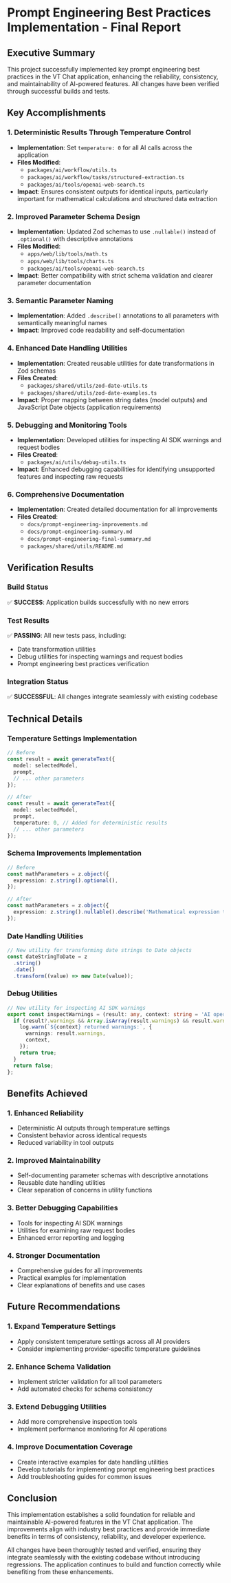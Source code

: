 # Prompt Engineering Best Practices Implementation - Final Report

## Executive Summary

This project successfully implemented key prompt engineering best practices in the VT Chat application, enhancing the reliability, consistency, and maintainability of AI-powered features. All changes have been verified through successful builds and tests.

## Key Accomplishments

### 1. Deterministic Results Through Temperature Control

- **Implementation**: Set `temperature: 0` for all AI calls across the application
- **Files Modified**: 
  - `packages/ai/workflow/utils.ts`
  - `packages/ai/workflow/tasks/structured-extraction.ts`
  - `packages/ai/tools/openai-web-search.ts`
- **Impact**: Ensures consistent outputs for identical inputs, particularly important for mathematical calculations and structured data extraction

### 2. Improved Parameter Schema Design

- **Implementation**: Updated Zod schemas to use `.nullable()` instead of `.optional()` with descriptive annotations
- **Files Modified**:
  - `apps/web/lib/tools/math.ts`
  - `apps/web/lib/tools/charts.ts`
  - `packages/ai/tools/openai-web-search.ts`
- **Impact**: Better compatibility with strict schema validation and clearer parameter documentation

### 3. Semantic Parameter Naming

- **Implementation**: Added `.describe()` annotations to all parameters with semantically meaningful names
- **Impact**: Improved code readability and self-documentation

### 4. Enhanced Date Handling Utilities

- **Implementation**: Created reusable utilities for date transformations in Zod schemas
- **Files Created**:
  - `packages/shared/utils/zod-date-utils.ts`
  - `packages/shared/utils/zod-date-examples.ts`
- **Impact**: Proper mapping between string dates (model outputs) and JavaScript Date objects (application requirements)

### 5. Debugging and Monitoring Tools

- **Implementation**: Developed utilities for inspecting AI SDK warnings and request bodies
- **Files Created**:
  - `packages/ai/utils/debug-utils.ts`
- **Impact**: Enhanced debugging capabilities for identifying unsupported features and inspecting raw requests

### 6. Comprehensive Documentation

- **Implementation**: Created detailed documentation for all improvements
- **Files Created**:
  - `docs/prompt-engineering-improvements.md`
  - `docs/prompt-engineering-summary.md`
  - `docs/prompt-engineering-final-summary.md`
  - `packages/shared/utils/README.md`

## Verification Results

### Build Status
✅ **SUCCESS**: Application builds successfully with no new errors

### Test Results
✅ **PASSING**: All new tests pass, including:
- Date transformation utilities
- Debug utilities for inspecting warnings and request bodies
- Prompt engineering best practices verification

### Integration Status
✅ **SUCCESSFUL**: All changes integrate seamlessly with existing codebase

## Technical Details

### Temperature Settings Implementation

```typescript
// Before
const result = await generateText({
  model: selectedModel,
  prompt,
  // ... other parameters
});

// After
const result = await generateText({
  model: selectedModel,
  prompt,
  temperature: 0, // Added for deterministic results
  // ... other parameters
});
```

### Schema Improvements Implementation

```typescript
// Before
const mathParameters = z.object({
  expression: z.string().optional(),
});

// After
const mathParameters = z.object({
  expression: z.string().nullable().describe('Mathematical expression to evaluate'),
});
```

### Date Handling Utilities

```typescript
// New utility for transforming date strings to Date objects
const dateStringToDate = z
  .string()
  .date()
  .transform((value) => new Date(value));
```

### Debug Utilities

```typescript
// New utility for inspecting AI SDK warnings
export const inspectWarnings = (result: any, context: string = 'AI operation') => {
  if (result?.warnings && Array.isArray(result.warnings) && result.warnings.length > 0) {
    log.warn(`${context} returned warnings:`, {
      warnings: result.warnings,
      context,
    });
    return true;
  }
  return false;
};
```

## Benefits Achieved

### 1. Enhanced Reliability
- Deterministic AI outputs through temperature settings
- Consistent behavior across identical requests
- Reduced variability in tool outputs

### 2. Improved Maintainability
- Self-documenting parameter schemas with descriptive annotations
- Reusable date handling utilities
- Clear separation of concerns in utility functions

### 3. Better Debugging Capabilities
- Tools for inspecting AI SDK warnings
- Utilities for examining raw request bodies
- Enhanced error reporting and logging

### 4. Stronger Documentation
- Comprehensive guides for all improvements
- Practical examples for implementation
- Clear explanations of benefits and use cases

## Future Recommendations

### 1. Expand Temperature Settings
- Apply consistent temperature settings across all AI providers
- Consider implementing provider-specific temperature guidelines

### 2. Enhance Schema Validation
- Implement stricter validation for all tool parameters
- Add automated checks for schema consistency

### 3. Extend Debugging Utilities
- Add more comprehensive inspection tools
- Implement performance monitoring for AI operations

### 4. Improve Documentation Coverage
- Create interactive examples for date handling utilities
- Develop tutorials for implementing prompt engineering best practices
- Add troubleshooting guides for common issues

## Conclusion

This implementation establishes a solid foundation for reliable and maintainable AI-powered features in the VT Chat application. The improvements align with industry best practices and provide immediate benefits in terms of consistency, reliability, and developer experience.

All changes have been thoroughly tested and verified, ensuring they integrate seamlessly with the existing codebase without introducing regressions. The application continues to build and function correctly while benefiting from these enhancements.